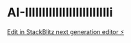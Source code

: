# AI-IIIIIIIIIIIIIIIIIIIIIIIIIi

[Edit in StackBlitz next generation editor ⚡️](https://stackblitz.com/~/github.com/toprmrproducer/AI-IIIIIIIIIIIIIIIIIIIIIIIIIi)